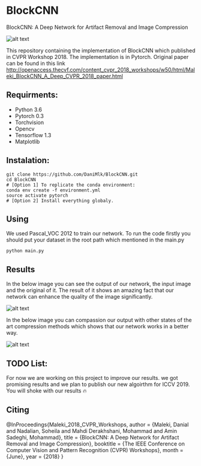 # BlockCNN
BlockCNN: A Deep Network for Artifact Removal and Image Compression


![alt text](https://github.com/DaniMlk/BlockCNN/blob/master/Snapshot.png)

This repository containing the implementation of BlockCNN which published in CVPR Workshop 2018. The implementation is in Pytorch.
Original paper can be found in this link http://openaccess.thecvf.com/content_cvpr_2018_workshops/w50/html/Maleki_BlockCNN_A_Deep_CVPR_2018_paper.html

## Requirments:
- Python 3.6
- Pytorch 0.3
- Torchvision
- Opencv
- Tensorflow 1.3
- Matplotlib

## Instalation:
```
git clone https://github.com/DaniMlk/BlockCNN.git
cd BlockCNN
# [Option 1] To replicate the conda environment:
conda env create -f environment.yml
source activate pytorch
# [Option 2] Install everything globaly.
```
## Using
We used Pascal_VOC 2012 to train our network. To run the code firstly you should put your dataset in the root path which mentioned in the main.py

```
python main.py
```

## Results
In the below image you can see the output of our network, the input image and the original of it. The result of it shows an amazing fact that our network can enhance the quality of the image significantly.

![alt text](https://github.com/DaniMlk/BlockCNN/blob/master/Result.png)


In the below image you can compassion our output with other states of the art compression methods which shows that our network works in a better way.

![alt text](https://github.com/DaniMlk/BlockCNN/blob/master/Comprasion.png)

## TODO List:
For now we are working on this project to improve our results. we got promising results and we plan to publish our new algoirthm for ICCV 2019. You will shoke with our results :fire:

## Citing
@InProceedings{Maleki_2018_CVPR_Workshops,
author = {Maleki, Danial and Nadalian, Soheila and Mahdi Derakhshani, Mohammad and Amin Sadeghi, Mohammad},
title = {BlockCNN: A Deep Network for Artifact Removal and Image Compression},
booktitle = {The IEEE Conference on Computer Vision and Pattern Recognition (CVPR) Workshops},
month = {June},
year = {2018}
}
